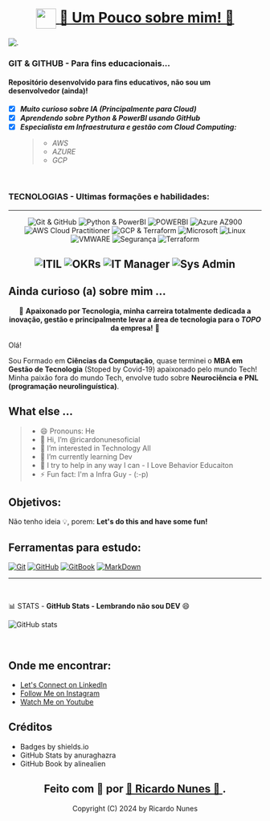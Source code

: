 <!-- Cabeçalhos -->
<h1>
     <div align="center">
     <a href="https://instagram.com/ricardonunes.oficial/">
     <img align="center" width="40px" src="https://th.bing.com/th/id/OIP.RYQd9A6wG-T3bXHApwa0RQHaFR?w=900&h=640&rs=1&pid=ImgDetMain">
     <span>👀 Um Pouco sobre mim! 👀</span>
     </a>
     </div>
</h1>

![.](https://camo.githubusercontent.com/67fc6fe69796a1433e92819310c117759475b5cba29dccedecd68a54e6f60fe6/68747470733a2f2f6d69722d73332d63646e2d63662e626568616e63652e6e65742f70726f6a6563745f6d6f64756c65732f313430305f6f70745f312f3831626234623136353638343031392e363430623630333864313333652e676966)

### GIT & GITHUB - Para fins educacionais...
#### Repositório desenvolvido para fins educativos, não sou um desenvolvedor (ainda)!

- [x] ***Muito curioso sobre IA (Principalmente para Cloud)***
- [x] ***Aprendendo sobre Python & PowerBI usando GitHub***
- [x] ***Especialista em Infraestrutura e gestão com Cloud Computing:***
    > - *AWS*
    > - *AZURE*
    > - *GCP*

<br> 

### TECNOLOGIAS - Ultimas formações e habilidades:

<div align="center">

-------

![Git & GitHub](https://img.shields.io/badge/Git_&_GitHub-000?style=for-the-badge&logo=github&logoColor=E94D5F)
![Python & PowerBI](https://img.shields.io/badge/Python-000?style=for-the-badge&logo=python&logoColor=E94D5F)
![POWERBI](https://img.shields.io/badge/PowerBI-000?style=for-the-badge&logo=PowerBI&logoColor=E94D5F)
![Azure AZ900](https://img.shields.io/badge/AZURE-000?style=for-the-badge&logo=MicrosoftAzure&logoColor=E94D5F)
![AWS Cloud Practitioner](https://img.shields.io/badge/AWS-000?style=for-the-badge&logo=AmazonAWS&logoColor=E94D5F)
![GCP & Terraform](https://img.shields.io/badge/Google-000?style=for-the-badge&logo=googlecloud&logoColor=E94D5F)
![Microsoft](https://img.shields.io/badge/Microsoft-000?style=for-the-badge&logo=microsoft&logoColor=E94D5F)
![Linux](https://img.shields.io/badge/Linux-000?style=for-the-badge&logo=Linux&logoColor=E94D5F)
![VMWARE](https://img.shields.io/badge/VMWare-000?style=for-the-badge&logo=VMWare&logoColor=E94D5F)
![Segurança](https://img.shields.io/badge/Security-000?style=for-the-badge&logo=Sonicwall&logoColor=E94D5F)
![Terraform](https://img.shields.io/badge/Terraform-000?style=for-the-badge&logo=terraform&logoColor=E94D5F)

![ITIL](https://img.shields.io/badge/ITIL_&_Scrum-000?style=for-the-badge&logo=itil&logoColor=E94D5F)
![OKRs](https://img.shields.io/badge/OKR_&_KPI-000?style=for-the-badge&logo=OKR&logoColor=E94D5F)
![IT Manager](https://img.shields.io/badge/ITSM_Manager-000?style=for-the-badge&logo=ITManager&logoColor=E94D5F)
![Sys Admin](https://img.shields.io/badge/Sys_Admin-000?style=for-the-badge&logo=sysadmin&logoColor=E94D5F)
----------
</div>

<!-- Sobre mim -->
## Ainda curioso (a) sobre mim ...

<div align="center">
🎯 <b>Apaixonado por Tecnologia, minha carreira totalmente dedicada a inovação, gestão e principalmente levar a área de tecnologia para o <i>TOPO</i> da empresa!</b> 🎯
</div>

<br>
Olá!
</br>
<p>
Sou Formado em <b>Ciências da Computação</b>, quase terminei o <b>MBA em Gestão de Tecnologia</b> (Stoped by Covid-19) apaixonado pelo mundo Tech! Minha paixão fora do mundo Tech, envolve tudo sobre <b>Neurociência e PNL (programação neurolinguística)</b>. 
</p>

## What else ...
> - 😄 Pronouns: He
> - 👋 Hi, I’m @ricardonunesoficial
> - 👀 I’m interested in Technology All
> - 🌱 I’m currently learning Dev
> - 💞️ I try to help in any way I can - I Love Behavior Educaiton
> - ⚡ Fun fact: I'm a Infra Guy - (:-p)


<!-- Texto no meio do README -->
## Objetivos:
Não tenho ideia 💡, porem: **Let's do this and have some fun!**


## Ferramentas para estudo:
[![Git](https://img.shields.io/badge/Git-000?style=for-the-badge&logo=git&logoColor=E94D5F)](https://git-scm.com/doc) 
[![GitHub](https://img.shields.io/badge/GitHub-000?style=for-the-badge&logo=github&logoColor=30A3DC)](https://docs.github.com/)
[![GitBook](https://img.shields.io/badge/GitBook-000?style=for-the-badge&logo=gitbook&logoColor=E94D5F)](https://aline-antunes.gitbook.io/formacao-fundamentos-github)
[![MarkDown](https://img.shields.io/badge/MarkDown-000?style=for-the-badge&logo=markdonw&logoColor=E94D5F)](https://github.com/mende1/guia-definitivo-de-markdown)
</br>

-----
<br>

📊 STATS - **GitHub Stats - Lembrando não sou DEV** :smile:

![GitHub stats](https://github-readme-stats.vercel.app/api?username=ricardonunesoficial&show_icons=true&theme=radical)

</br>

## Onde me encontrar:
- [Let's Connect on LinkedIn](https://www.linkedin.com/in/ricardonunesoficial/)
- [Follow Me on Instagram](https://www.instagram.com/ricardonunes.oficial/)
- [Watch Me on Youtube](https://www.youtube.com/ricardonunespnl)


## Créditos ##
- Badges by shields.io
- GitHub Stats by anuraghazra
- GitHub Book by alinealien

##
<h2>
<div align="center">Feito com 💞️ por <a href="https://www.instagram.com/ricardonunes.oficial/"> 👋 Ricardo Nunes 👋 </a>.</div>
</h2>

<div align="center"> Copyright (C) 2024 by Ricardo Nunes </div>

<!---
ricardonunesoficial/ricardonunesoficial is a ✨ special ✨ repository because its `README.md` (this file) appears on your GitHub profile.
You can click the Preview link to take a look at your changes.
--->
